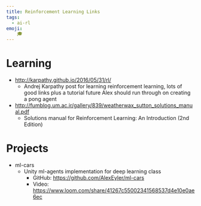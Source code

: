 ```yaml
---
title: Reinforcement Learning Links
tags:
  - ai-rl
emoji:
    🎓
---
```


# Learning
* http://karpathy.github.io/2016/05/31/rl/
   * Andrej Karpathy post for learning reinforcement learning, lots of good links plus a tutorial future Alex should run through on creating a pong agent
* http://fumblog.um.ac.ir/gallery/839/weatherwax_sutton_solutions_manual.pdf
   * Solutions manual for Reinforcement Learning: An Introduction (2nd Edition)

# Projects
* ml-cars
   * Unity ml-agents implementation for deep learning class
       * GitHub: https://github.com/AlexEyler/ml-cars
       * Video: https://www.loom.com/share/41267c55002341568537d4e10e0ae6ec